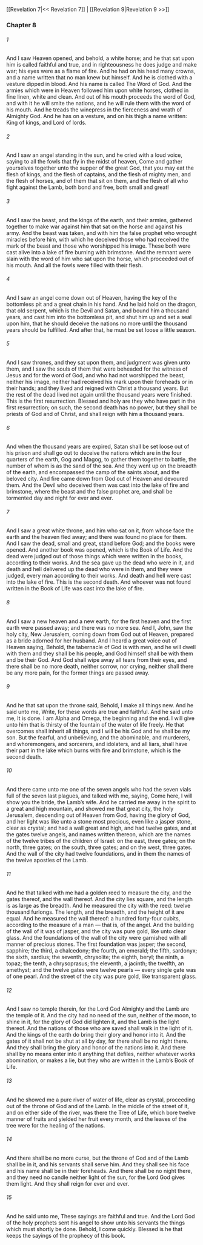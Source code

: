 [[Revelation 7|<< Revelation 7]]  |  [[Revelation 9|Revelation 9 >>]]

### Chapter 8
###### 1
And I saw Heaven opened, and behold, a white horse; and he that sat upon him is called faithful and true, and in righteousness he does judge and make war; his eyes were as a flame of fire. And he had on his head many crowns, and a name written that no man knew but himself. And he is clothed with a vesture dipped in blood. And his name is called The Word of God. And the armies which were in Heaven followed him upon white horses, clothed in fine linen, white and clean. And out of his mouth proceeds the word of God, and with it he will smite the nations, and he will rule them with the word of his mouth. And he treads the winepress in the fierceness and wrath of Almighty God. And he has on a vesture, and on his thigh a name written: King of kings, and Lord of lords.

###### 2
And I saw an angel standing in the sun, and he cried with a loud voice, saying to all the fowls that fly in the midst of heaven, Come and gather yourselves together unto the supper of the great God, that you may eat the flesh of kings, and the flesh of captains, and the flesh of mighty men, and the flesh of horses, and of them that sit on them, and the flesh of all who fight against the Lamb, both bond and free, both small and great!

###### 3
And I saw the beast, and the kings of the earth, and their armies, gathered together to make war against him that sat on the horse and against his army. And the beast was taken, and with him the false prophet who wrought miracles before him, with which he deceived those who had received the mark of the beast and those who worshipped his image. These both were cast alive into a lake of fire burning with brimstone. And the remnant were slain with the word of him who sat upon the horse, which proceeded out of his mouth. And all the fowls were filled with their flesh.

###### 4
And I saw an angel come down out of Heaven, having the key of the bottomless pit and a great chain in his hand. And he laid hold on the dragon, that old serpent, which is the Devil and Satan, and bound him a thousand years, and cast him into the bottomless pit, and shut him up and set a seal upon him, that he should deceive the nations no more until the thousand years should be fulfilled. And after that, he must be set loose a little season.

###### 5
And I saw thrones, and they sat upon them, and judgment was given unto them, and I saw the souls of them that were beheaded for the witness of Jesus and for the word of God, and who had not worshipped the beast, neither his image, neither had received his mark upon their foreheads or in their hands; and they lived and reigned with Christ a thousand years. But the rest of the dead lived not again until the thousand years were finished. This is the first resurrection. Blessed and holy are they who have part in the first resurrection; on such, the second death has no power, but they shall be priests of God and of Christ, and shall reign with him a thousand years.

###### 6
And when the thousand years are expired, Satan shall be set loose out of his prison and shall go out to deceive the nations which are in the four quarters of the earth, Gog and Magog, to gather them together to battle, the number of whom is as the sand of the sea. And they went up on the breadth of the earth, and encompassed the camp of the saints about, and the beloved city. And fire came down from God out of Heaven and devoured them. And the Devil who deceived them was cast into the lake of fire and brimstone, where the beast and the false prophet are, and shall be tormented day and night for ever and ever.

###### 7
And I saw a great white throne, and him who sat on it, from whose face the earth and the heaven fled away; and there was found no place for them. And I saw the dead, small and great, stand before God; and the books were opened. And another book was opened, which is the Book of Life. And the dead were judged out of those things which were written in the books, according to their works. And the sea gave up the dead who were in it, and death and hell delivered up the dead who were in them, and they were judged, every man according to their works. And death and hell were cast into the lake of fire. This is the second death. And whoever was not found written in the Book of Life was cast into the lake of fire.

###### 8
And I saw a new heaven and a new earth, for the first heaven and the first earth were passed away; and there was no more sea. And I, John, saw the holy city, New Jerusalem, coming down from God out of Heaven, prepared as a bride adorned for her husband. And I heard a great voice out of Heaven saying, Behold, the tabernacle of God is with men, and he will dwell with them and they shall be his people, and God himself shall be with them and be their God. And God shall wipe away all tears from their eyes, and there shall be no more death, neither sorrow, nor crying, neither shall there be any more pain, for the former things are passed away.

###### 9
And he that sat upon the throne said, Behold, I make all things new. And he said unto me, Write, for these words are true and faithful. And he said unto me, It is done. I am Alpha and Omega, the beginning and the end. I will give unto him that is thirsty of the fountain of the water of life freely. He that overcomes shall inherit all things, and I will be his God and he shall be my son. But the fearful, and unbelieving, and the abominable, and murderers, and whoremongers, and sorcerers, and idolaters, and all liars, shall have their part in the lake which burns with fire and brimstone, which is the second death.

###### 10
And there came unto me one of the seven angels who had the seven vials full of the seven last plagues, and talked with me, saying, Come here, I will show you the bride, the Lamb’s wife. And he carried me away in the spirit to a great and high mountain, and showed me that great city, the holy Jerusalem, descending out of Heaven from God, having the glory of God, and her light was like unto a stone most precious, even like a jasper stone, clear as crystal; and had a wall great and high, and had twelve gates, and at the gates twelve angels, and names written thereon, which are the names of the twelve tribes of the children of Israel: on the east, three gates; on the north, three gates; on the south, three gates; and on the west, three gates. And the wall of the city had twelve foundations, and in them the names of the twelve apostles of the Lamb.

###### 11
And he that talked with me had a golden reed to measure the city, and the gates thereof, and the wall thereof. And the city lies square, and the length is as large as the breadth. And he measured the city with the reed: twelve thousand furlongs. The length, and the breadth, and the height of it are equal. And he measured the wall thereof: a hundred forty-four cubits, according to the measure of a man — that is, of the angel. And the building of the wall of it was of jasper, and the city was pure gold, like unto clear glass. And the foundations of the wall of the city were garnished with all manner of precious stones. The first foundation was jasper; the second, sapphire; the third, a chalcedony; the fourth, an emerald; the fifth, sardonyx; the sixth, sardius; the seventh, chrysolite; the eighth, beryl; the ninth, a topaz; the tenth, a chrysoprasus; the eleventh, a jacinth; the twelfth, an amethyst; and the twelve gates were twelve pearls — every single gate was of one pearl. And the street of the city was pure gold, like transparent glass.

###### 12
And I saw no temple therein, for the Lord God Almighty and the Lamb are the temple of it. And the city had no need of the sun, neither of the moon, to shine in it, for the glory of God did lighten it, and the Lamb is the light thereof. And the nations of those who are saved shall walk in the light of it. And the kings of the earth do bring their glory and honor into it. And the gates of it shall not be shut at all by day, for there shall be no night there. And they shall bring the glory and honor of the nations into it. And there shall by no means enter into it anything that defiles, neither whatever works abomination, or makes a lie, but they who are written in the Lamb’s Book of Life.

###### 13
And he showed me a pure river of water of life, clear as crystal, proceeding out of the throne of God and of the Lamb. In the middle of the street of it, and on either side of the river, was there the Tree of Life, which bore twelve manner of fruits and yielded her fruit every month, and the leaves of the tree were for the healing of the nations.

###### 14
And there shall be no more curse, but the throne of God and of the Lamb shall be in it, and his servants shall serve him. And they shall see his face and his name shall be in their foreheads. And there shall be no night there, and they need no candle neither light of the sun, for the Lord God gives them light. And they shall reign for ever and ever.

###### 15
And he said unto me, These sayings are faithful and true. And the Lord God of the holy prophets sent his angel to show unto his servants the things which must shortly be done. Behold, I come quickly. Blessed is he that keeps the sayings of the prophecy of this book.